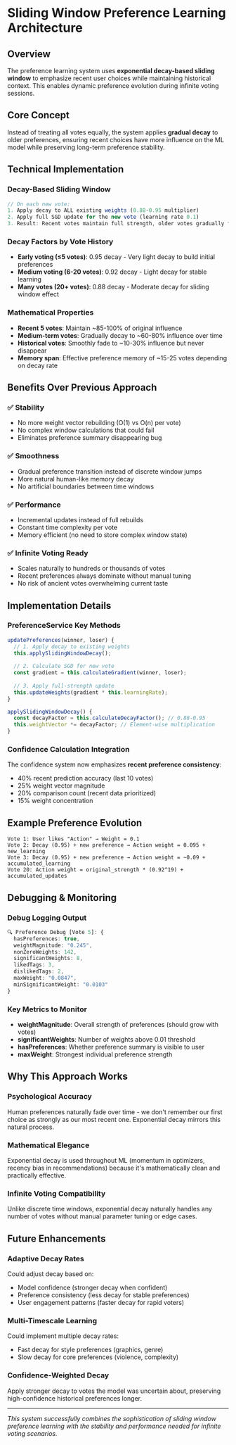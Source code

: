 # Sliding Window Preference Learning Architecture

## Overview

The preference learning system uses **exponential decay-based sliding window** to emphasize recent user choices while maintaining historical context. This enables dynamic preference evolution during infinite voting sessions.

## Core Concept

Instead of treating all votes equally, the system applies **gradual decay** to older preferences, ensuring recent choices have more influence on the ML model while preserving long-term preference stability.

## Technical Implementation

### Decay-Based Sliding Window

```typescript
// On each new vote:
1. Apply decay to ALL existing weights (0.88-0.95 multiplier)
2. Apply full SGD update for the new vote (learning rate 0.1)
3. Result: Recent votes maintain full strength, older votes gradually fade
```

### Decay Factors by Vote History

- **Early voting (≤5 votes)**: 0.95 decay - Very light decay to build initial preferences
- **Medium voting (6-20 votes)**: 0.92 decay - Light decay for stable learning
- **Many votes (20+ votes)**: 0.88 decay - Moderate decay for sliding window effect

### Mathematical Properties

- **Recent 5 votes**: Maintain ~85-100% of original influence
- **Medium-term votes**: Gradually decay to ~60-80% influence over time
- **Historical votes**: Smoothly fade to ~10-30% influence but never disappear
- **Memory span**: Effective preference memory of ~15-25 votes depending on decay rate

## Benefits Over Previous Approach

### ✅ **Stability**
- No more weight vector rebuilding (O(1) vs O(n) per vote)
- No complex window calculations that could fail
- Eliminates preference summary disappearing bug

### ✅ **Smoothness**
- Gradual preference transition instead of discrete window jumps
- More natural human-like memory decay
- No artificial boundaries between time windows

### ✅ **Performance**
- Incremental updates instead of full rebuilds
- Constant time complexity per vote
- Memory efficient (no need to store complex window state)

### ✅ **Infinite Voting Ready**
- Scales naturally to hundreds or thousands of votes
- Recent preferences always dominate without manual tuning
- No risk of ancient votes overwhelming current taste

## Implementation Details

### PreferenceService Key Methods

```typescript
updatePreferences(winner, loser) {
  // 1. Apply decay to existing weights
  this.applySlidingWindowDecay();
  
  // 2. Calculate SGD for new vote
  const gradient = this.calculateGradient(winner, loser);
  
  // 3. Apply full-strength update
  this.updateWeights(gradient * this.learningRate);
}

applySlidingWindowDecay() {
  const decayFactor = this.calculateDecayFactor(); // 0.88-0.95
  this.weightVector *= decayFactor; // Element-wise multiplication
}
```

### Confidence Calculation Integration

The confidence system now emphasizes **recent preference consistency**:
- 40% recent prediction accuracy (last 10 votes)
- 25% weight vector magnitude
- 20% comparison count (recent data prioritized)
- 15% weight concentration

## Example Preference Evolution

```
Vote 1: User likes "Action" → Weight = 0.1
Vote 2: Decay (0.95) + new preference → Action weight = 0.095 + new_learning
Vote 3: Decay (0.95) + new preference → Action weight = ~0.09 + accumulated_learning
Vote 20: Action weight = original_strength * (0.92^19) + accumulated_updates
```

## Debugging & Monitoring

### Debug Logging Output
```typescript
🔍 Preference Debug [Vote 5]: {
  hasPreferences: true,
  weightMagnitude: "0.245",
  nonZeroWeights: 142,
  significantWeights: 8,
  likedTags: 3,
  dislikedTags: 2,
  maxWeight: "0.0847",
  minSignificantWeight: "0.0103"
}
```

### Key Metrics to Monitor
- **weightMagnitude**: Overall strength of preferences (should grow with votes)
- **significantWeights**: Number of weights above 0.01 threshold
- **hasPreferences**: Whether preference summary is visible to user
- **maxWeight**: Strongest individual preference strength

## Why This Approach Works

### Psychological Accuracy
Human preferences naturally fade over time - we don't remember our first choice as strongly as our most recent one. Exponential decay mirrors this natural process.

### Mathematical Elegance
Exponential decay is used throughout ML (momentum in optimizers, recency bias in recommendations) because it's mathematically clean and practically effective.

### Infinite Voting Compatibility
Unlike discrete time windows, exponential decay naturally handles any number of votes without manual parameter tuning or edge cases.

## Future Enhancements

### Adaptive Decay Rates
Could adjust decay based on:
- Model confidence (stronger decay when confident)
- Preference consistency (less decay for stable preferences)  
- User engagement patterns (faster decay for rapid voters)

### Multi-Timescale Learning
Could implement multiple decay rates:
- Fast decay for style preferences (graphics, genre)
- Slow decay for core preferences (violence, complexity)

### Confidence-Weighted Decay
Apply stronger decay to votes the model was uncertain about, preserving high-confidence historical preferences longer.

---

*This system successfully combines the sophistication of sliding window preference learning with the stability and performance needed for infinite voting scenarios.*